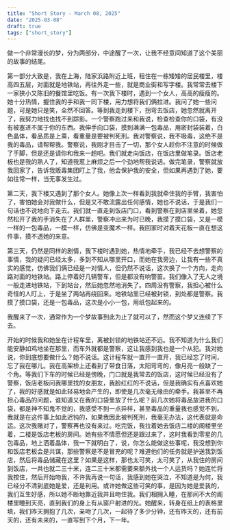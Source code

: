```yaml
---
title: "Short Story - March 08, 2025"
date: "2025-03-08"
draft: true
tags: ["short_story"]
---
```

做一个非常漫长的梦，分为两部分，中途醒了一次，让我不经意间知道了这个美丽的故事的结尾。

第一部分大致是，我在上海，陆家浜路附近上班，租住在一栋矮矮的居民楼里，楼高四五层，对面就是地铁站，再往外走一些，就是商业街和写字楼。我常常去楼下一家狭小又陈旧的餐馆里吃饭。有一次我下楼时，遇到一个女人，高高的瘦瘦的。她十分热情，握住我的手和我一同下楼，用力想将我们俩拉进。我问了她一些问题，可是她只是笑，全然不回答。等到我走到楼下，拐弯去饭店，她忽然就离开了，我努力地找也找不到踪影。一个警察跑过来和我说，检查检查你的口袋，有没有被塞进不属于你的东西。我伸手向口袋，摸到满满一包毒品，用密封袋装着，白色晶体，看品质是上乘，看重量是要被判死刑。我对警察说，我不吸毒，这绝不是我的毒品，请帮帮我。警察说，我刚才目击了一切，那个女人趁你不注意的时候做了手脚，但是还是请你和我来一趟吧。我们就走向饭店，在饭店里做笔录。饭店老板也是我的熟人了，知道我惹上麻烦之后一个劲地帮我说话。做完笔录，警察就放我回家了，告诉我贩毒集团盯上了我，他会保护我的安全，但如果再遇到了她，要如往常一样，当无事发生过。

第二天，我下楼又遇到了那个女人。她像上次一样看到我就牵住我的手臂，我害怕了，害怕她会对我做什么，但是又不敢流露出任何感情，她也不说话，于是我们一句话也不说地向下走去。我们就一直走到饭店门口，看到警察在到店里坐着，她忽然松开了我的手消失在了人群里，警察冲出来为时已晚，我摸了摸口袋，又是一模一样的一包毒品，一模一样，仿佛是变魔术一样。我回家时对着天花板一直在想这件事，摸不透她的来意。

第三天，仍然是同样的剧情，我下楼时遇到她，热情地牵手，我已经不去想警察的事情，我的疑问已经太多，多到不知从哪里开口，而她在我旁边，让我有一些不真实的感觉，仿佛我们俩已经是一对情人，但仍然不说话，这次换了一个方向，走向路对面的地铁站。路上停着好几辆警车，但是都没有响警笛。我们像入了无人之境一般走进地铁站，下到站台，然后她忽然地消失了。四周没有警察，我担心被什么奇怪的人盯上，于是坐了两站再绕回来。地铁站里已经被封锁，到处都是警察。我摸了摸口袋，还是一包毒品，这次是小小一包，用纸包起来的。

我醒来了一次，通常作为一个梦故事到此为止了就可以了，然而这个梦又连续了下去。

开始的时候我和她坐在计程车里，离被封锁的地铁站还不远。我不知道为什么我们能安静如鸡地坐在那里，而车外就都是警察，这让我感到我也是一个从犯。我对她说，你到底想要做什么？她不说话。这计程车就一直开一直开，我已经忘了时间，忘了我在哪儿。我在高架桥上还看到了带食日落，太阳弯弯的，像月亮一般缺了一个角。等我们下车的时候已经是傍晚，门口就是我常去的饭店，这时候已经没有了警察，饭店老板问我哪里找的女朋友，我脸红红的不说话，但是我确实有点喜欢她了，我的好感就是如此轻易地会产生的，即使是几次毫无缘由的牵手。我甚至不再担心毒品的问题，谁知道又在我的口袋里放了什么呢？前几次她将毒品放进我的口袋，都是神不知鬼不觉的，我感受不到一点异样，甚至毒品的重量我也感觉不到。我就是在这件事上如此迟钝的，如果我因此被判死刑，我毫无办法，这代表就是命运。这次我赌对了，警察再也没有来过。吃完饭，我拉着她去饭店二楼的阁楼里坐着，二楼是饭店老板的房间。她有些不情愿但还是跟过来了，这时我看到零星的几包毒品，地上洒着晶体，我一下就明白了，说，你怎么能做这些事呢，我没想到你和饭店老板会是共谋，那些警察是不是冒充的呢？难道他们的任务就是护送我到饭店，然后将毒品储藏在这里？如果是这样，那也太可笑，太可笑了，从我住的房间到饭店，一共也就二三十米，连二三十米都需要来额外找一个人运货吗？她连忙将我按住，然后开始吻我，不许我再说一句话，我感到她在哭泣，不知道是为何，我已经分不清到底她是爱，还是利用。或许她做这些可笑的事，是因为她是爱我的，我们互生好感，所以她不断地靠近我并且吻住我。我们相拥入睡，在那间不大的阁楼里睡到天亮，直到我们的身上有从窗户射进的光。她醒来，转身在纸上的表格里填，我们昨天拥抱了几次，亲吻了几次，一起待了多少分钟，还有昨天的，还有前天的，还有未来的，一直写到下个月，下一年。